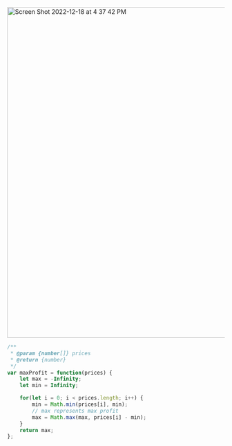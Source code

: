 <img width="764" alt="Screen Shot 2022-12-18 at 4 37 42 PM" src="https://user-images.githubusercontent.com/37787994/208322948-817ea7ce-2c7f-48c7-8317-33725fd445b6.png">


```js
/**
 * @param {number[]} prices
 * @return {number}
 */
var maxProfit = function(prices) {
    let max = -Infinity;
    let min = Infinity;

    for(let i = 0; i < prices.length; i++) {
        min = Math.min(prices[i], min);
        // max represents max profit
        max = Math.max(max, prices[i] - min);
    }
    return max;
};
```
